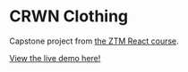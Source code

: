 # CRWN Clothing

Capstone project from [the ZTM React course](https://zerotomastery.io/courses/learn-react/).

[View the live demo here!](https://sweet-malabi-01e4fc.netlify.app/)
